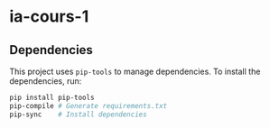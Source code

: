 # ia-cours-1

## Dependencies

This project uses `pip-tools` to manage dependencies. To install the dependencies, run:

```bash
pip install pip-tools
pip-compile # Generate requirements.txt
pip-sync    # Install dependencies
``` 
